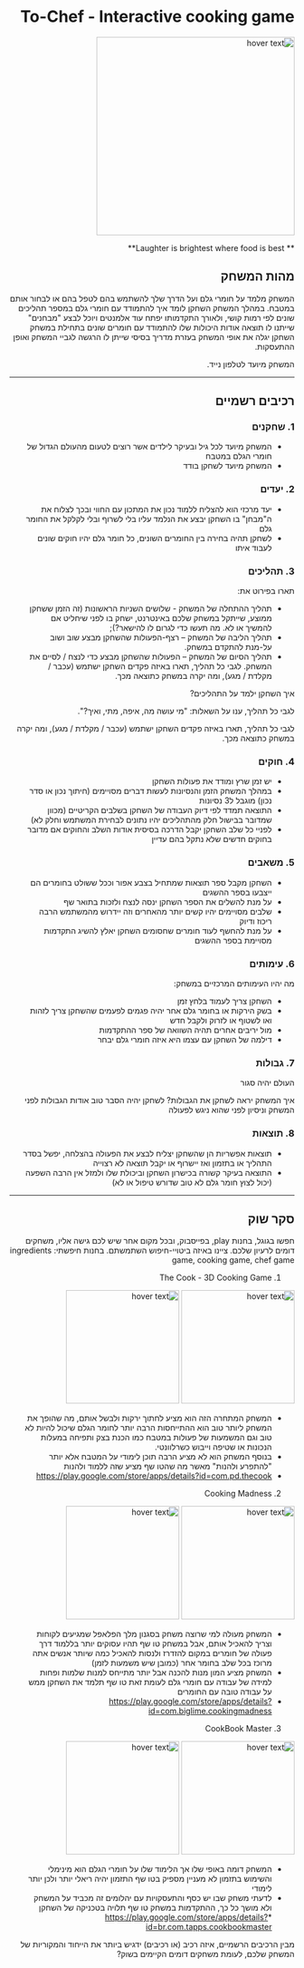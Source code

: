 <div dir='rtl' lang='he'>

# To-Chef - Interactive cooking game
 
 <img src="https://st.depositphotos.com/1621958/1282/v/950/depositphotos_12825699-stock-illustration-chef-hat-vector-icon-isolated.jpg" width="350" title="hover text">
 

** Laughter is brightest where food is best**

## מהות המשחק

 המשחק מלמד על חומרי גלם ועל הדרך שלך להשתמש בהם לטפל בהם או לבחור אותם במטבח.
במהלך המשחק השחקן לומד איך להתמודד עם חומרי גלם במספר תהליכים שונים לפי רמות קושי, ולאורך התקדמותו יפתח עוד אלמנטים ויוכל לבצע "מבחנים" שייתנו לו תוצאה אודות היכולות שלו להתמודד עם חומרים שונים
 בתחילת במשחק השחקן יגלה את אופי המשחק בעזרת מדריך בסיסי שייתן לו הרגשה לגביי המשחק ואופן ההתעסקות.

המשחק מיועד לטלפון נייד.


---


## רכיבים רשמיים

### 1. שחקנים

* המשחק מיועד לכל גיל ובעיקר לילדים אשר רוצים לטעום מהעולם הגדול של חומרי הגלם במטבח 
* המשחק מיועד לשחקן בודד
 
### 2. יעדים

* יעד מרכזי הוא להצליח ללמוד נכון את המתכון עם החווי ובכך לצלוח את ה"מבחן" בו השחקן יבצע את הנלמד עליו בלי לשרוף ובלי לקלקל את החומר גלם  
* לשחקן תהיה בחירה בין החומרים השונים, כל חומר גלם יהיו חוקים שונים לעבוד איתו
 

### 3. תהליכים

תארו בפירוט את:

* תהליך ההתחלה של המשחק - שלושים השניות הראשונות (זה הזמן ששחקן ממוצע, שייתקל במשחק שלכם באינטרנט, ישחק בו לפני שיחליט אם להמשיך או לא. מה תעשו כדי לגרום לו להישאר?);
*	תהליך הליבה של המשחק – רצף-הפעולות שהשחקן מבצע שוב ושוב על-מנת להתקדם במשחק.
*	תהליך הסיום של המשחק – הפעולות שהשחקן מבצע כדי לנצח / לסיים את המשחק.
לגבי כל תהליך, תארו באיזה פקדים השחקן ישתמש (עכבר / מקלדת / מגע), ומה יקרה במשחק כתוצאה מכך.

איך השחקן ילמד על התהליכים? 

לגבי כל תהליך, ענו על השאלות: "מי עושה מה, איפה, מתי, ואיך?".

לגבי כל תהליך, תארו באיזה פקדים השחקן ישתמש (עכבר / מקלדת / מגע), ומה יקרה במשחק כתוצאה מכך.

### 4. חוקים

* יש זמן שרץ ומודד את פעולות השחקן
* במהלך המשחק הזמן והנסיונות לעשות דברים מסויימים (חיתוך נכון או סדר נכון) מוגבל ל3 נסיונות
* התוצאה תמדד לפי דיוק העבודה של השחקן בשלבים הקריטיים (מכוון שמדובר בבישול חלק מהתהליכים יהיו נתונים לבחירת המשתמש וחלק לא)
* לפניי כל שלב השחקן יקבל הדרכה בסיסית אודות השלב והחוקים אם מדובר בחוקים חדשים שלא נתקל בהם עדיין


### 5. משאבים

* השחקן מקבל ספר תוצאות שמתחיל בצבע אפור וככל ששולט בחומרים הם ייצבעו בספר ההשגים
* על מנת להשלים את הספר השחקן ינסה לנצח ולזכות בתואר שף
* שלבים מסויימים יהיו קשים יותר מהאחרים וזה יידרוש מהמשתמש הרבה ריכוז ודיוק
* על מנת להחשף לעוד חומרים שחסומים השחקן יאלץ להשיג התקדמות מסויימת בספר ההשגים

### 6. עימותים

מה יהיו העימותים המרכזיים במשחק:

* השחקן צריך לעמוד בלחץ זמן
* בשק הירקות או בחומר גלם אחר יהיה פגמים לפעמים שהשחקן צריך לזהות ואו לשטוף או לזרוק ולקבל חדש
* מול יריבים אחרים תהיה השוואה של ספר ההתקדמות
* דילמה של השחקן עם עצמו היא איזה חומרי גלם יבחר 


### 7. גבולות

העולם יהיה סגור 

 איך המשחק יראה לשחקן את הגבולות?
 לשחקן יהיה הסבר טוב אודות הגבולות לפני המשחק וניסיון לפני שהוא ניגש לפעולה


### 8. תוצאות

* תוצאות אפשריות הן שהשחקן יצליח לבצע את הפעולה בהצלחה, יפשל בסדר התהליך או בתזמון ואז יישרוף או יקבל תוצאה לא רצוייה 
*  התוצאה בעיקר קשורה בכישרון השחקן וביכולת שלו ולמזל אין הרבה השפעה (יכול לצוץ חומר גלם לא טוב שדורש טיפול או לא) 

---

## סקר שוק 

חפשו בגוגל, בחנות play, בפייסבוק, ובכל מקום אחר שיש לכם גישה אליו, משחקים דומים לרעיון שלכם. ציינו באיזה ביטויי-חיפוש השתמשתם.
בחנות חיפשתי:
 ingredients game, cooking game, chef game
 
 1. The Cook - 3D Cooking Game
  <img src="https://play-lh.googleusercontent.com/q0Mfxwp7w71Mk_WJBe6I13i0HMEJXGBnEL5wiZrML3SL4W89A1hgLJld0y-WaMVfFA=s360-rw" width="200" title="hover text">
 <img src="https://play-lh.googleusercontent.com/XYD5XPC0cyTdrkuZOAMYABY_7g69TQm5dXxDyWAz61keeM-G4XwisyAgqoniYMV5sg=w1440-h620-rw" width="200" title="hover text">

 * המשחק המתחרה הזה הוא מציע לחתוך ירקות ולבשל אותם, מה שהופך את המשחק ליותר טוב הוא ההתייחסות הרבה יותר לחומר הגלם שיכול להיות לא טוב וגם המשמעות של פעולות במטבח כמו הכנת בצק ותפיחה במעלות הנכונות או שטיפה וייבוש כשרלוונטי.
 * בנוסף המשחק הוא לא מציע הרבה תוכן לימודי על המטבח אלא יותר "להתפרע ולהנות" מאשר מה שהטו שף מציע שזה ללמוד ולהנות
 * https://play.google.com/store/apps/details?id=com.pd.thecook

 2. Cooking Madness
 
   <img src="https://play-lh.googleusercontent.com/BBa8LKblnEtI96_6nIxGyxppa68tLSF7L-loQw5JeGh4Re_I3Atv0vJfnWzPkNcN4XA=s360-rw" width="200" title="hover text">
 <img src="https://play-lh.googleusercontent.com/H9uXqkwoWKoM8Qnr6s8JMG-i-VtJqLNHgmPS12VZB6ghk3iVkoI02pTKtp0wvKSuR4M=w1440-h620-rw" width="200" title="hover text">
 
* המשחק מעולה למי שרוצה משחק בסגנון מלך הפלאפל שמגיעים לקוחות וצריך להאכיל אותם, אבל במשחק טו שף תהיו עסוקים יותר בללמוד דרך פעולה של חומרים במקום להזדרז ולנסות להאכיל כמה שיותר אנשים אתה מרוכז בכל שלב בחומר אחר (כמובן שיש משמעות לזמן)
* המשחק מציע המון מנות להכנה אבל יותר מתייחס למנות שלמות ופחות למידה של עבודה עם חומרי גלם לעומת זאת טו שף תלמד את השחקן ממש על עבודה טובה עם החומרים
* https://play.google.com/store/apps/details?id=com.biglime.cookingmadness
 
 3. CookBook Master
 
  <img src="https://play-lh.googleusercontent.com/DwBuv5uM-qAvRme2S5sELSaX20Z73uLhhYwzpqhJYr1cjHO-TgoieWgPPXLAXN-jCU8=s360-rw" width="200" title="hover text">
 <img src="https://play-lh.googleusercontent.com/a26huiWuEriToy5DxeMAIzmYZJ9YdzI3QkyJRGY4-rcS1Bsw8vVgHd64J1mM9PqP0H4=w1440-h620-rw" width="200" title="hover text">
 
 * המשחק דומה באופי שלו אך הלימוד שלו על חומרי הגלם הוא מינימלי והשימוש בתזמון לא מעניין מספיק בטו שף התזמון יהיה ריאלי יותר ולכן יותר לימודי
 * לדעתי משחק שבו יש כסף והתעסקויות עם יהלומים זה מכביד על המשחק ולא מושך כל כך, ההתקדמות במשחק טו שף תלויה בטכניקה של השחקן
 *https://play.google.com/store/apps/details?id=br.com.tapps.cookbookmaster
 
מבין הרכיבים הרשמיים, 
איזה רכיב (או רכיבים) ידגיש ביותר את הייחוד והמקוריות של המשחק שלכם, לעומת משחקים דומים הקיימים בשוק?


</div>
